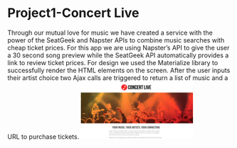# Project1-Concert Live

Through our mutual love for music we have created a service with the power of the SeatGeek and Napster APIs to combine music searches with cheap ticket prices. 
For this app we are using Napster’s API to give the user a 30 second song preview while the SeatGeek API automatically provides a link to review ticket prices. 
For design we used the Materialize library to successfully render the HTML elements on the screen. 
After the user inputs their artist choice two Ajax calls are triggered to return a list of music and a URL to purchase tickets.
 <a href="https://manuel-padilla.github.io/Project1-ConcertLive/" target="_blank"><img src="https://github.com/Manuel-Padilla/Project1-ConcertLive/blob/master/images/screenimage.png" alt="Concert Live" style="width: 50%; height: 50%;"></a>
